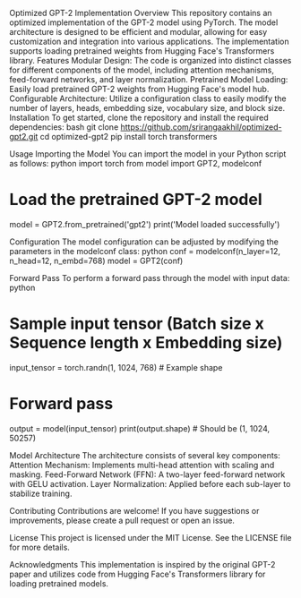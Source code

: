 Optimized GPT-2 Implementation
Overview
This repository contains an optimized implementation of the GPT-2 model using PyTorch. The model architecture is designed to be efficient and modular, allowing for easy customization and integration into various applications. The implementation supports loading pretrained weights from Hugging Face's Transformers library.
Features
Modular Design: The code is organized into distinct classes for different components of the model, including attention mechanisms, feed-forward networks, and layer normalization.
Pretrained Model Loading: Easily load pretrained GPT-2 weights from Hugging Face's model hub.
Configurable Architecture: Utilize a configuration class to easily modify the number of layers, heads, embedding size, vocabulary size, and block size.
Installation
To get started, clone the repository and install the required dependencies:
bash
git clone https://github.com/srirangaakhil/optimized-gpt2.git
cd optimized-gpt2
pip install torch transformers

Usage
Importing the Model
You can import the model in your Python script as follows:
python
import torch
from model import GPT2, modelconf

# Load the pretrained GPT-2 model
model = GPT2.from_pretrained('gpt2')
print('Model loaded successfully')

Configuration
The model configuration can be adjusted by modifying the parameters in the modelconf class:
python
conf = modelconf(n_layer=12, n_head=12, n_embd=768)
model = GPT2(conf)

Forward Pass
To perform a forward pass through the model with input data:
python
# Sample input tensor (Batch size x Sequence length x Embedding size)
input_tensor = torch.randn(1, 1024, 768)  # Example shape

# Forward pass
output = model(input_tensor)
print(output.shape)  # Should be (1, 1024, 50257)

Model Architecture
The architecture consists of several key components:
Attention Mechanism: Implements multi-head attention with scaling and masking.
Feed-Forward Network (FFN): A two-layer feed-forward network with GELU activation.
Layer Normalization: Applied before each sub-layer to stabilize training.

Contributing
Contributions are welcome! If you have suggestions or improvements, please create a pull request or open an issue.

License
This project is licensed under the MIT License. See the LICENSE file for more details.

Acknowledgments
This implementation is inspired by the original GPT-2 paper and utilizes code from Hugging Face's Transformers library for loading pretrained models.
